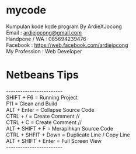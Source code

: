 # mycode
Kumpulan kode kode program By ArdieXJocong <br>
Email : ardiejocong@gmail.com <br>
Handpone / WA : 085694239476 <br>
Facebook : https://web.facebook.com/ardiejocong <br>
My Profession : Web Developer

# Netbeans Tips 
------------------------ <br>
SHIFT + F6 = Running Project <br>
F11 = Clean and Build <br>
ALT + Enter = Collapse Source Code <br> 
CTRL + / = Create Comment // <br>
CTRL + C = Create Comment // <br>
ALT + SHIFT + F = Merapihkan Source Code <br>
CTRL + SHFIT + Down = Duplicate Line / Copy Line <br>
ALT + SHIFT + Enter = Full Screen View <br>
------------------------ <br>
